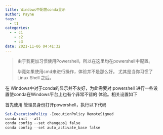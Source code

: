 ```yaml
---
title: Windows中配置conda显示
author: Payne
tags:
  - t1
categories:
  - - c1
    - c2
    - c3
date: 2021-11-06 04:41:32
---
```


> 由于我更加习惯使用Powershell，所以在这里均在powershell中配置。
> 
> 毕竟如果使用cmd来进行操作，体验并不是那么好。
> 尤其是当你习惯了Linux Shell 之后。 

在 Windows中对于conda的显示并不友好，为此需要对
powershell 进行一些设置使conda在Windows平台上也有个非常不错的
体验。相关设置如下

首先使用 管理员身份打开powershell，执行以下代码

```powershell
Set-ExecutionPolicy -ExecutionPolicy RemoteSigned
conda init --all
conda config --set changeps1 false
conda config --set auto_activate_base false
```
